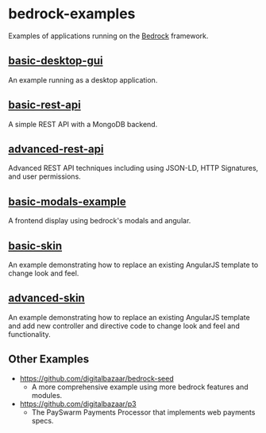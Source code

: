 # bedrock-examples

Examples of applications running on the [Bedrock][] framework.

## [basic-desktop-gui][]

An example running as a desktop application.

## [basic-rest-api][]

A simple REST API with a MongoDB backend.

## [advanced-rest-api][]

Advanced REST API techniques including using JSON-LD, HTTP Signatures, and
user permissions.

## [basic-modals-example][]

A frontend display using bedrock's modals and angular.

## [basic-skin][]

An example demonstrating how to replace an existing AngularJS template to
change look and feel.

## [advanced-skin][]

An example demonstrating how to replace an existing AngularJS template and
add new controller and directive code to change look and feel and functionality.

## Other Examples

- https://github.com/digitalbazaar/bedrock-seed
  - A more comprehensive example using more bedrock features and modules.
- https://github.com/digitalbazaar/p3
  - The PaySwarm Payments Processor that implements web payments specs.

[Bedrock]: https://github.com/digitalbazaar/bedrock
[advanced-rest-api]: ./advanced-rest-api
[advanced-skin]: ./advanced-skin
[basic-modals-example]: ./basic-modals-example
[basic-rest-api]: ./basic-rest-api
[basic-desktop-gui]: ./basic-desktop-gui
[basic-skin]: ./basic-skin
